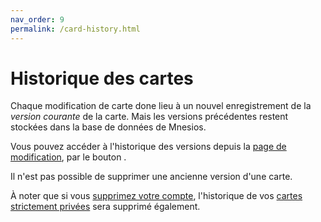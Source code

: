 ```yaml
---
nav_order: 9
permalink: /card-history.html
---
```


# Historique des cartes

Chaque modification de carte done lieu à un nouvel enregistrement de la _version courante_ de la carte. Mais les versions précédentes restent stockées dans la base de données de Mnesios.

Vous pouvez accéder à l'historique des versions depuis la [page de modification](authoring.md#modification), par le bouton <i class="fas fa-history"></i>.

Il n'est pas possible de supprimer une ancienne version d'une carte.

À noter que si vous [supprimez votre compte](delete-personal-data.md), l'historique de vos [cartes strictement privées](authoring.md#visibilit-des-cartes) sera supprimé également.
